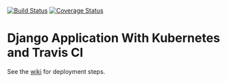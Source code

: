 [![Build Status](https://travis-ci.org/cbuto/django-app-travis-kubernetes.svg?branch=master)](https://travis-ci.org/cbuto/django-app-travis-kubernetes) [![Coverage Status](https://coveralls.io/repos/github/cbuto/django-app-travis/badge.svg?branch=master)](https://coveralls.io/github/cbuto/django-app-travis?branch=master)
# Django Application With Kubernetes and Travis CI 


See the [wiki](https://github.com/cbuto/django-app-travis/wiki) for deployment steps.

